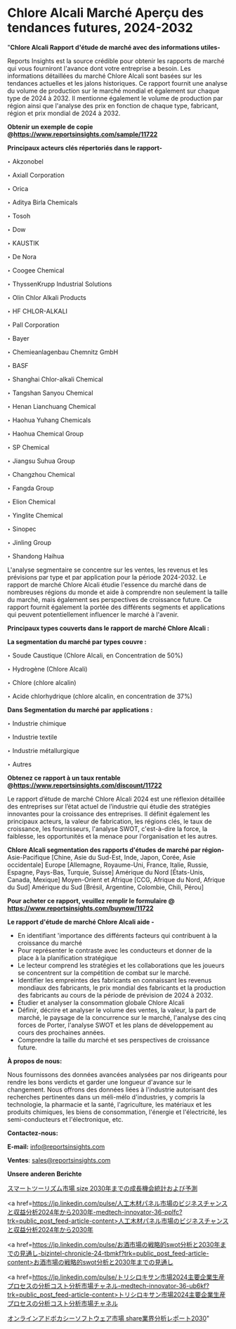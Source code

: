 # Chlore Alcali Marché Aperçu des tendances futures, 2024-2032

"<strong>Chlore Alcali Rapport d'étude de marché avec des informations utiles-</strong>

Reports Insights est la source crédible pour obtenir les rapports de marché qui vous fourniront l'avance dont votre entreprise a besoin. Les informations détaillées du marché Chlore Alcali sont basées sur les tendances actuelles et les jalons historiques. Ce rapport fournit une analyse du volume de production sur le marché mondial et également sur chaque type de 2024 à 2032. Il mentionne également le volume de production par région ainsi que l'analyse des prix en fonction de chaque type, fabricant, région et prix mondial de 2024 à 2032.

<strong><b>Obtenir un exemple de copie @</b></strong><a href=https://www.reportsinsights.com/sample/11722><strong><b>https://www.reportsinsights.com/sample/11722</b></strong></a>

<b>Principaux acteurs clés répertoriés dans le rapport-</b>

<b> </b>‣ Akzonobel

‣ Axiall Corporation

‣ Orica

‣ Aditya Birla Chemicals

‣ Tosoh

‣ Dow

‣ KAUSTIK

‣ De Nora

‣ Coogee Chemical

‣ ThyssenKrupp Industrial Solutions

‣ Olin Chlor Alkali Products

‣ HF CHLOR-ALKALI

‣ Pall Corporation

‣ Bayer

‣ Chemieanlagenbau Chemnitz GmbH

‣ BASF

‣ Shanghai Chlor-alkali Chemical

‣ Tangshan Sanyou Chemical

‣ Henan Lianchuang Chemical

‣ Haohua Yuhang Chemicals

‣ Haohua Chemical Group

‣ SP Chemical

‣ Jiangsu Suhua Group

‣ Changzhou Chemical

‣ Fangda Group

‣ Elion Chemical

‣ Yinglite Chemical

‣ Sinopec

‣ Jinling Group

‣ Shandong Haihua

L'analyse segmentaire se concentre sur les ventes, les revenus et les prévisions par type et par application pour la période 2024-2032. Le rapport de marché Chlore Alcali étudie l'essence du marché dans de nombreuses régions du monde et aide à comprendre non seulement la taille du marché, mais également ses perspectives de croissance future. Ce rapport fournit également la portée des différents segments et applications qui peuvent potentiellement influencer le marché à l'avenir.

<strong>Principaux types couverts dans le rapport de marché Chlore Alcali :</strong>

<strong>La segmentation du marché par types couvre :</strong>

‣ Soude Caustique (Chlore Alcali, en Concentration de 50%)

‣ Hydrogène (Chlore Alcali)

‣ Chlore (chlore alcalin)

‣ Acide chlorhydrique (chlore alcalin, en concentration de 37%)

<strong>Dans Segmentation du marché par applications :</strong>

‣ Industrie chimique

‣ Industrie textile

‣ Industrie métallurgique

‣ Autres

<strong><b>Obtenez ce rapport à un taux rentable @</b></strong><a href=https://www.reportsinsights.com/discount/11722><strong><b>https://www.reportsinsights.com/discount/11722</b></strong></a>

Le rapport d’étude de marché Chlore Alcali 2024 est une réflexion détaillée des entreprises sur l’état actuel de l’industrie qui étudie des stratégies innovantes pour la croissance des entreprises. Il définit également les principaux acteurs, la valeur de fabrication, les régions clés, le taux de croissance, les fournisseurs, l'analyse SWOT, c'est-à-dire la force, la faiblesse, les opportunités et la menace pour l'organisation et les autres.

<strong>Chlore Alcali segmentation des rapports d'études de marché par région-</strong>
Asie-Pacifique [Chine, Asie du Sud-Est, Inde, Japon, Corée, Asie occidentale]
Europe [Allemagne, Royaume-Uni, France, Italie, Russie, Espagne, Pays-Bas, Turquie, Suisse]
Amérique du Nord [États-Unis, Canada, Mexique]
Moyen-Orient et Afrique [CCG, Afrique du Nord, Afrique du Sud]
Amérique du Sud [Brésil, Argentine, Colombie, Chili, Pérou]

<strong>Pour acheter ce rapport, veuillez remplir le formulaire @   <a href=https://www.reportsinsights.com/buynow/11722>https://www.reportsinsights.com/buynow/11722</a></strong>

<strong>Le rapport d'étude de marché Chlore Alcali aide -</strong>
<ul>
  <li>En identifiant 'importance des différents facteurs qui contribuent à la croissance du marché</li>
  <li>Pour représenter le contraste avec les conducteurs et donner de la place à la planification stratégique</li>
  <li>Le lecteur comprend les stratégies et les collaborations que les joueurs se concentrent sur la compétition de combat sur le marché.</li>
  <li>Identifier les empreintes des fabricants en connaissant les revenus mondiaux des fabricants, le prix mondial des fabricants et la production des fabricants au cours de la période de prévision de 2024 à 2032.</li>
  <li>Étudier et analyser la consommation globale Chlore Alcali</li>
  <li>Définir, décrire et analyser le volume des ventes, la valeur, la part de marché, le paysage de la concurrence sur le marché, l'analyse des cinq forces de Porter, l'analyse SWOT et les plans de développement au cours des prochaines années.</li>
  <li>Comprendre la taille du marché et ses perspectives de croissance future.</li>
</ul>
<strong>À propos de nous:</strong>

Nous fournissons des données avancées analysées par nos dirigeants pour rendre les bons verdicts et garder une longueur d'avance sur le changement. Nous offrons des données liées à l'industrie autorisant des recherches pertinentes dans un méli-mélo d'industries, y compris la technologie, la pharmacie et la santé, l'agriculture, les matériaux et les produits chimiques, les biens de consommation, l'énergie et l'électricité, les semi-conducteurs et l'électronique, etc.

<strong>Contactez-nous:</strong>

<strong>E-mail:</strong> <a href=mailto:info@reportsinsights.com>info@reportsinsights.com</a>

<strong>Ventes</strong>: <a href=mailto:sales@reportsinsights.com>sales@reportsinsights.com</a>

<strong>Unsere anderen Berichte</strong>

<a href=https://www.linkedin.com/pulse/スマートツーリズム市場-size-2030年までの成長機会統計および予測-reports-insights-expert-zksce/>スマートツーリズム市場 size 2030年までの成長機会統計および予測</a>

<a href=https://jp.linkedin.com/pulse/人工木材パネル市場のビジネスチャンスと収益分析2024年から2030年-medtech-innovator-36-pplfc?trk=public_post_feed-article-content>人工木材パネル市場のビジネスチャンスと収益分析2024年から2030年</a>

<a href=https://jp.linkedin.com/pulse/お酒市場の戦略的swot分析と2030年までの見通し-bizintel-chronicle-24-tbmkf?trk=public_post_feed-article-content>お酒市場の戦略的swot分析と2030年までの見通し</a>

<a href=https://jp.linkedin.com/pulse/トリシロキサン市場2024主要企業生産プロセスの分析コスト分析市場チャネル-medtech-innovator-36-ub6kf?trk=public_post_feed-article-content>トリシロキサン市場2024主要企業生産プロセスの分析コスト分析市場チャネル</a>

<a href=https://www.linkedin.com/pulse/オンラインアドボカシーソフトウェア市場-share業界分析レポート2030-reportsinsights-pvt-ltd-iqxgf/>オンラインアドボカシーソフトウェア市場 share業界分析レポート2030</a>"

